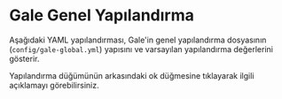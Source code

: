<script setup>
import galeGlobalConfig_1_21_4 from './data/gale-global-1-21-4';
import galeGlobalConfig_1_21_1 from './data/gale-global-1-21-1';
import ConfigGroup from '../../../../.vitepress/theme/components/config/ConfigGroup.vue'
const data = {
    '1.21.4': galeGlobalConfig_1_21_4,
    '1.21.1': galeGlobalConfig_1_21_1
}
</script>

# Gale Genel Yapılandırma
Aşağıdaki YAML yapılandırması, Gale'in genel yapılandırma dosyasının (`config/gale-global.yml`) yapısını ve varsayılan yapılandırma değerlerini gösterir.

Yapılandırma düğümünün arkasındaki ok düğmesine tıklayarak ilgili açıklamayı görebilirsiniz.

<ConfigGroup :data />